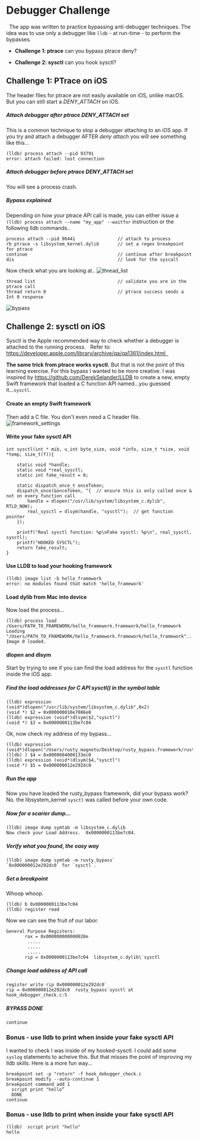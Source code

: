 # Debugger Challenge
  The app was written to practice bypassing anti-debugger techniques.  The idea was to use only a debugger like `lldb` - at run-time - to perform the bypasses.

- **Challenge 1: ptrace** can you bypass ptrace deny?

- **Challenge 2: sysctl** can you hook sysctl?

## Challenge 1: PTrace on iOS
The header files for ptrace are not easily available on iOS, unlike macOS.  But you can still start a *DENY_ATTACH* on iOS.  

##### Attach debugger after ptrace DENY_ATTACH set
This is a common technique to stop a debugger attaching to an iOS app.  If you try and attach a debugger AFTER  *deny attach* you will see something like this...

```
(lldb) process attach --pid 93791
error: attach failed: lost connection
```
##### Attach debugger before ptrace DENY_ATTACH set
You will see a process crash.

##### Bypass explained
Depending on how your ptrace API call is made, you can either issue a `(lldb) process attach --name "my_app" --waitfor` instruction or the following lldb commands..

```
process attach --pid 96441                // attach to process
rb ptrace -s libsystem_kernel.dylib       // set a regex breakpoint for ptrace
continue                                  // continue after breakpoint
dis                                       // look for the syscall
```
Now check what you are looking at..
![thread_list](/debugger_challenge/readme_images/thread_list_image_ptrace.png)
```
thread list                               // validate you are in the ptrace call
thread return 0                           // ptrace success sends a Int 0 response
```
![bypass](/debugger_challenge/readme_images/ptrace_bypass.png)

## Challenge 2: sysctl on iOS
Sysctl is the Apple recommended way to check whether a debugger is attached to the running process.    Refer to: https://developer.apple.com/library/archive/qa/qa1361/index.html  


**The same trick from ptrace works sysctl.**  But that is not the point of this learning exercise.  For this bypass I wanted to be more creative.  I was inspired by https://github.com/DerekSelander/LLDB to create a new, empty Swift framework that loaded a C function API named...you guessed it...`sysctl`.

#### Create an empty Swift framework
  Then add a C file.  You don't even need a C header file.
![framework_settings](/debugger_challenge/readme_images/framework_creation.png)
#### Write your fake sysctl API
```
int sysctl(int * mib, u_int byte_size, void *info, size_t *size, void *temp, size_t(f)){

    static void *handle;
    static void *real_sysctl;
    static int fake_result = 0;

    static dispatch_once_t onceToken;
    dispatch_once(&onceToken, ^{  // ensure this is only called once & not on every function call
        handle = dlopen("/usr/lib/system/libsystem_c.dylib", RTLD_NOW);
        real_sysctl = dlsym(handle, "sysctl");  // get function pointer
    });

    printf("Real sysctl function: %p\nFake sysctl: %p\n", real_sysctl, sysctl);
    printf("HOOKED SYSCTL");
    return fake_result;
}
```
#### Use LLDB to load your hooking framework
```
(lldb) image list -b hello_framework
error: no modules found that match 'hello_framework'
```
#### Load dylib from Mac into device
Now load the process...
```
(lldb) process load /Users/PATH_TO_FRAMEWORK/hello_framework.framework/hello_framework
Loading "/Users/PATH_TO_FRAMEWORK/hello_framework.framework/hello_framework"...ok
Image 0 loaded.
```
#### dlopen and dlsym
Start by trying to see if you can find the load address for the `sysctl` function inside the iOS app.

##### Find the load addresses for C API sysctl() in the symbol table
```
(lldb) expression (void*)dlopen("/usr/lib/system/libsystem_c.dylib",0x2)
(void *) $2 = 0x000000010e7086e0
(lldb) expression (void*)dlsym($2,"sysctl")
(void *) $3 = 0x0000000113be7c04
```
Ok, now check my address of my bypass...
```
(lldb) expression (void*)dlopen("/Users/rusty_magneto/Desktop/rusty_bypass.framework/rusty_bypass",0x2)
(lldb) ) $4 = 0x0000604000133ec0
(lldb) expression (void*)dlsym($4,"sysctl")
(void *) $5 = 0x000000012e292dc0
```
##### Run the app
Now you have loaded the rusty_bypass framework, did your bypass work?  No.  the libsystem_kernel `sysctl` was called before your own code.
##### Now for a scarier dump...
```
(lldb) image dump symtab -m libsystem_c.dylib
Now check your Load Address.  0x0000000113be7c04.
```
##### Verify what you found, the easy way
```
(lldb) image dump symtab -m rusty_bypass`
`0x000000012e292dc0` for `sysctl`.
```
##### Set a breakpoint
Whoop whoop.
```
(lldb) b 0x0000000113be7c04
(lldb) register read
```
Now we can see the fruit of our labor.
```
General Purpose Registers:
       rax = 0x000000000000028e
        .....
        .....
        .....
       rip = 0x0000000113be7c04  libsystem_c.dylib\`sysctl
```
##### Change load address of API call
```
register write rip 0x000000012e292dc0`
rip = 0x000000012e292dc0  rusty_bypass`sysctl at hook_debugger_check.c:5
```
##### BYPASS DONE
`continue`
### Bonus - use lldb to print when inside your fake sysctl API
I wanted to check I was inside of my hooked-sysctl.  I could add some `syslog` statements to acheive this.  But that misses the point of improving my lldb skills.  Here is a more fun way...
```
breakpoint set -p "return" -f hook_debugger_check.c
breakpoint modify --auto-continue 1
breakpoint command add 1
  script print "hello”
  DONE
continue
```
### Bonus - use lldb to print when inside your fake sysctl API
```
(lldb)  script print "hello"
hello
```
